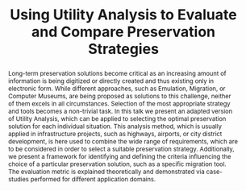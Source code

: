 ---
abstract: 'Long-term preservation solutions become critical as an increasing amount
  of information is being digitized or directly created and thus existing only in
  electronic form. While different approaches, such as Emulation, Migration, or Computer
  Museums, are being proposed as solutions to this challenge, neither of them excels
  in all circumstances. Selection of the most appropriate strategy and tools becomes
  a non-trivial task.

  In this talk we present an adapted version of Utility Analysis, which can be applied
  to selecting the optimal preservation solution for each individual situation. This
  analysis method, which is usually applied in infrastructure projects, such as highways,
  airports, or city district development, is here used to combine the wide range of
  requirements, which are to be considered in order to select a suitable preservation
  strategy. Additionally, we present a framework for identifying and defining the
  criteria influencing the choice of a particular preservation solution, such as a
  specific migration tool. The evaluation metric is explained theoretically and demonstrated
  via case-studies performed for different application domains.'
creators:
- Rauber, Andreas
- Rauch, Carl
date: null
document_url: https://services.phaidra.univie.ac.at/api/object/o:295007/download
grand_parent: iPRES
institutions: []
keywords:
- beijing
landing_page_url: https://phaidra.univie.ac.at/o:295007
language: eng
layout: publication
license: CC BY-SA 3.0 AT
notes_url: null
parent: iPRES 2004
publication_type: presentation
size: 188207
slides_url: null
source_name: iPRES
stream_url: null
title: Using Utility Analysis to Evaluate and Compare Preservation Strategies
year: 2004
---